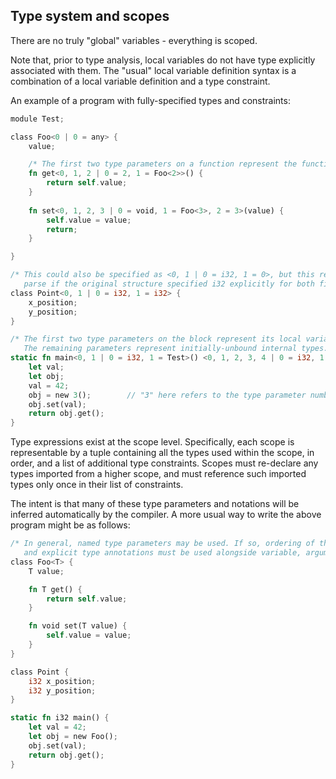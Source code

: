 Type system and scopes
---

There are no truly "global" variables - everything is scoped.

Note that, prior to type analysis, local variables do not have type explicitly associated with them. The "usual" local variable definition syntax is a combination of a local variable definition and a type constraint.

An example of a program with fully-specified types and constraints:

```rust
module Test;

class Foo<0 | 0 = any> {
    value;

    /* The first two type parameters on a function represent the function's return type and the type of "self". */
    fn get<0, 1, 2 | 0 = 2, 1 = Foo<2>>() {
        return self.value;
    }
    
    fn set<0, 1, 2, 3 | 0 = void, 1 = Foo<3>, 2 = 3>(value) {
        self.value = value;
        return;
    }

}

/* This could also be specified as <0, 1 | 0 = i32, 1 = 0>, but this represents a more realistic
   parse if the original structure specified i32 explicitly for both fields. */
class Point<0, 1 | 0 = i32, 1 = i32> {
    x_position;
    y_position;
}

/* The first two type parameters on the block represent its local variables.
   The remaining parameters represent initially-unbound internal types. */
static fn main<0, 1 | 0 = i32, 1 = Test>() <0, 1, 2, 3, 4 | 0 = i32, 1 = Foo<2>, 3 = Foo<4>>{
    let val;
    let obj;
    val = 42;
    obj = new 3();        // "3" here refers to the type parameter numbered 3 in the enclosing scope.
    obj.set(val);
    return obj.get();
}
```

Type expressions exist at the scope level. Specifically, each scope is representable by a tuple containing all the types used within the scope, in order, and a list of additional type constraints. Scopes must re-declare any types imported from a higher scope, and must reference such imported types only once in their list of constraints.

The intent is that many of these type parameters and notations will be inferred automatically by the compiler. A more usual way to write the above program might be as follows:

```rust
/* In general, named type parameters may be used. If so, ordering of the type parameter definition is not assumed,
   and explicit type annotations must be used alongside variable, argument, and field names. */
class Foo<T> {
    T value;

    fn T get() {
        return self.value;
    }

    fn void set(T value) {
        self.value = value;
    }
}

class Point {
    i32 x_position;
    i32 y_position;
}

static fn i32 main() {
    let val = 42;
    let obj = new Foo();
    obj.set(val);
    return obj.get();
}
```